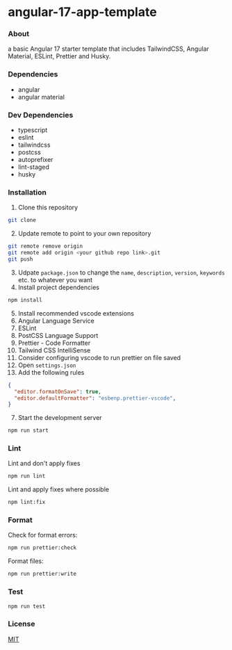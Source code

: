 # angular-17-app-template

### About
a basic Angular 17 starter template that includes TailwindCSS, Angular Material, ESLint, Prettier and Husky.

### Dependencies
- angular
- angular material

### Dev Dependencies
- typescript
- eslint
- tailwindcss
- postcss
- autoprefixer
- lint-staged
- husky

### Installation
1. Clone this repository
```bash
git clone 
```
2. Update remote to point to your own repository
```bash
git remote remove origin
git remote add origin <your github repo link>.git
git push
```
3. Udpate `package.json` to change the `name`, `description`, `version`, `keywords` etc. to whatever you want
4. Install project dependencies
```bash
npm install
```
5. Install recommended vscode extensions
  1. Angular Language Service
  2. ESLint
  3. PostCSS Language Support
  4. Prettier - Code Formatter
  5. Tailwind CSS IntelliSense
6. Consider configuring vscode to run prettier on file saved
  1. Open `settings.json`
  2. Add the following rules
```json
{
  "editor.formatOnSave": true,
  "editor.defaultFormatter": "esbenp.prettier-vscode",
}
```
7. Start the development server
```bash
npm run start
```

### Lint
Lint and don't apply fixes
```bash
npm run lint
```

Lint and apply fixes where possible
```bash
npm lint:fix
```

### Format
Check for format errors:
```bash
npm run prettier:check
```

Format files:
```bash
npm run prettier:write
```

### Test
```bash
npm run test
```

### License
[MIT](https://choosealicense.com/licenses/mit/)

